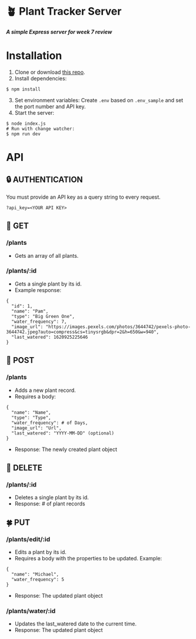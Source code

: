 # 🪴 Plant Tracker Server
***A simple Express server for week 7 review***

# Installation

1. Clone or download [this repo](https://github.com/jasonflorentino/plant-server).
2. Install dependencies:
```
$ npm install
```
3. Set environment variables: Create `.env` based on `.env_sample` and set the port number and API key.
4. Start the server:
```
$ node index.js
# Run with change watcher:
$ npm run dev
```

# API

## 🔒 AUTHENTICATION
You must provide an API key as a query string to every request.  
```
?api_key=<YOUR API KEY>
```

## 💐 GET
### /plants 
- Gets an array of all plants.

### /plants/:id
- Gets a single plant by its id.  
- Example response:
```
{
  "id": 1,
  "name": "Pam",
  "type": "Big Green One",
  "water_frequency": 7,
  "image_url": "https://images.pexels.com/photos/3644742/pexels-photo-3644742.jpeg?auto=compress&cs=tinysrgb&dpr=2&h=650&w=940",
  "last_watered": 1620925225646
}
```

## 🌱 POST
### /plants
- Adds a new plant record.  
- Requires a body:
```
{
  "name": "Name",
  "type": "Type",
  "water_frequency": # of Days,
  "image_url": "Url",
  "last_watered": "YYYY-MM-DD" (optional)
}
```
- Response: The newly created plant object

## 🥀 DELETE
### /plants/:id
- Deletes a single plant by its id.  
- Response: # of plant records

## 🍀 PUT
### /plants/edit/:id
- Edits a plant by its id.  
- Requires a body with the properties to be updated. Example:
```
{
  "name": "Michael",
  "water_frequency": 5
}
```
- Response: The updated plant object

### /plants/water/:id
- Updates the last_watered date to the current time.  
- Response: The updated plant object
